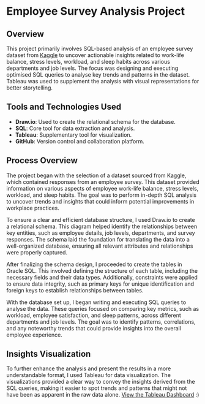 # Employee Survey Analysis Project

## Overview
This project primarily involves SQL-based analysis of an employee survey dataset from [Kaggle](https://www.kaggle.com/datasets/lainguyn123/employee-survey/data) to uncover actionable insights related to work-life balance, stress levels, workload, and sleep habits across various departments and job levels. The focus was designing and executing optimised SQL queries to analyse key trends and patterns in the dataset. Tableau was used to supplement the analysis with visual representations for better storytelling.

## Tools and Technologies Used
- **Draw.io**: Used to create the relational schema for the database.
- **SQL**: Core tool for data extraction and analysis.
- **Tableau**: Supplementary tool for visualization.
- **GitHub**: Version control and collaboration platform.

## Process Overview
The project began with the selection of a dataset sourced from Kaggle, which contained responses from an employee survey. This dataset provided information on various aspects of employee work-life balance, stress levels, workload, and sleep habits. The goal was to perform in-depth SQL analysis to uncover trends and insights that could inform potential improvements in workplace practices.

To ensure a clear and efficient database structure, I used Draw.io to create a relational schema. This diagram helped identify the relationships between key entities, such as employee details, job levels, departments, and survey responses. The schema laid the foundation for translating the data into a well-organized database, ensuring all relevant attributes and relationships were properly captured.

After finalizing the schema design, I proceeded to create the tables in Oracle SQL. This involved defining the structure of each table, including the necessary fields and their data types. Additionally, constraints were applied to ensure data integrity, such as primary keys for unique identification and foreign keys to establish relationships between tables.

With the database set up, I began writing and executing SQL queries to analyse the data. These queries focused on comparing key metrics, such as workload, employee satisfaction, and sleep patterns, across different departments and job levels. The goal was to identify patterns, correlations, and any noteworthy trends that could provide insights into the overall employee experience.

## Insights Visualization
To further enhance the analysis and present the results in a more understandable format, I used Tableau for data visualization. The visualizations provided a clear way to convey the insights derived from the SQL queries, making it easier to spot trends and patterns that might not have been as apparent in the raw data alone. [View the Tableau Dashboard](https://public.tableau.com/views/your-dashboard-link) :)

